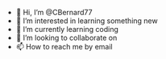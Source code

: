 - 👋 Hi, I’m @CBernard77
- 👀 I’m interested in learning something new
- 🌱 I’m currently learning coding
- 💞️ I’m looking to collaborate on 
- 📫 How to reach me by email

<!---
CBernard77/CBernard77 is a ✨ special ✨ repository because its `README.md` (this file) appears on your GitHub profile.
You can click the Preview link to take a look at your changes.
--->

